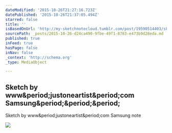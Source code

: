 ```yaml
---
dateModified: '2015-10-26T21:27:16.723Z'
datePublished: '2015-10-26T21:37:05.494Z'
starred: false
title: ''
isBasedOnUrl: 'http://my-sketchnotecloud.tumblr.com/post/19590514403/sketch-by-wwwjustoneartistcom-samsung-note'
sourcePath: _posts/2015-10-26-d24ca490-9fbe-49f1-8783-e473b9d28eda.md
published: true
inFeed: true
hasPage: false
inNav: false
_context: 'http://schema.org'
_type: MediaObject

---
```

<article style=""><h1>Sketch by www&amp;period;justoneartist&amp;period;com Samsung&amp;period;&amp;period;&amp;period;</h1><p>Sketch by www&amp;period;justoneartist&amp;period;com Samsung note</p><img src="http://41.media.tumblr.com/tumblr_m15j9fpmdb1rpz8n2o1_1280.jpg" /></article>